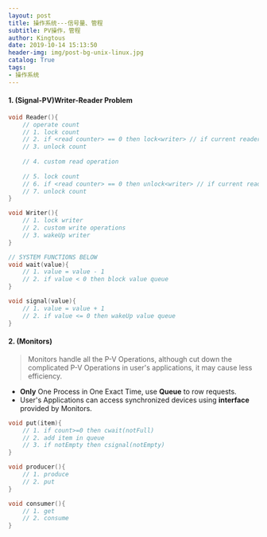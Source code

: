 ```yaml
---
layout: post
title: 操作系统---信号量、管程
subtitle: PV操作，管程
author: Kingtous
date: 2019-10-14 15:13:50
header-img: img/post-bg-unix-linux.jpg
catalog: True
tags:
- 操作系统
---
```


####  1. (Signal-PV)Writer-Reader Problem

```c++
void Reader(){
    // operate count
    // 1. lock count
    // 2. if <read counter> == 0 then lock<writer> // if current reader is the first one to read the file, then it needs see if there is writers, and lock them.
    // 3. unlock count
   	
    // 4. custom read operation
    
    // 5. lock count
    // 6. if <read counter> == 0 then unlock<writer> // if current reader is the first one to read the file, then it needs see if there is writers, and unlock them.
    // 7. unlock count
}

void Writer(){
    // 1. lock writer
    // 2. custom write operations
    // 3. wakeUp writer
}

// SYSTEM FUNCTIONS BELOW
void wait(value){
    // 1. value = value - 1
    // 2. if value < 0 then block value queue
}

void signal(value){
    // 1. value = value + 1
    // 2. if value <= 0 then wakeUp value queue
}
```

#### 2. (Monitors)

> Monitors handle all the P-V Operations, although cut down the complicated P-V Operations in user's applications, it may cause less efficiency.

- **Only** One Process in One Exact Time, use **Queue** to row requests.
- User's Applications can access synchronized devices using **interface** provided by Monitors.

```c++
void put(item){
    // 1. if count>=0 then cwait(notFull)
    // 2. add item in queue
    // 3. if notEmpty then csignal(notEmpty)
}

void producer(){
    // 1. produce
    // 2. put
}

void consumer(){
    // 1. get
    // 2. consume
}
```